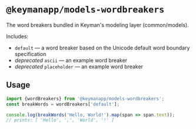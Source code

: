 # `@keymanapp/models-wordbreakers`

The word breakers bundled in Keyman's modeling layer (common/models).

Includes:

- `default` — a word breaker based on the Unicode default word boundary specification
- _deprecated_ `ascii` — an example word breaker
- _deprecated_ `placeholder` — an example word breaker

## Usage

```typescript
import {wordBreakers} from '@keymanapp/models-wordbreakers';
const breakWords = wordBreakers['default'];

console.log(breakWords('Hello, World!').map(span => span.text));
// prints: [ 'Hello', ',', 'World', '!' ]
```
